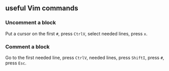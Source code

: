 ## useful Vim commands

### Uncomment a block
Put a cursor on the first `#`, press `CtrlV`, select needed lines, press `x`.

### Comment a block
Go to the first needed line, press `CtrlV`, needed lines, press `ShiftI`, press `#`, press `Esc`.
